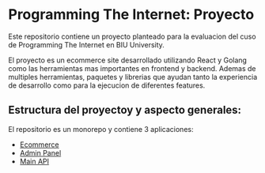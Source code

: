 # Programming The Internet: Proyecto

Este repositorio contiene un proyecto planteado para la evaluacion del cuso de Programming The Internet en BIU University.

El proyecto es un ecommerce site desarrollado utilizando React y Golang como las herramientas mas importantes en frontend  y backend. Ademas de multiples herramientas, paquetes y librerias que ayudan tanto la experiencia de desarrollo como para la ejecucion de diferentes features.

## Estructura del proyectoy y aspecto generales:

El repositorio es un monorepo y contiene 3 aplicaciones:

- [Ecommerce](/frontends/ecommerce)
- [Admin Panel](/frontends/admin)
- [Main API](/backends/)



